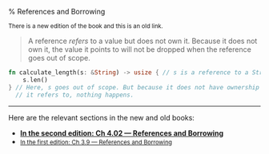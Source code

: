 % References and Borrowing

<small>There is a new edition of the book and this is an old link.</small>

> A reference _refers_ to a value but does not own it.
> Because it does not own it, the value it points to will not be dropped when the reference goes out of scope.

```rust
fn calculate_length(s: &String) -> usize { // s is a reference to a String
    s.len()
} // Here, s goes out of scope. But because it does not have ownership of what
  // it refers to, nothing happens.
```

---

Here are the relevant sections in the new and old books:

* **[In the second edition: Ch 4.02 — References and Borrowing][2]**
* <small>[In the first edition: Ch 3.9 — References and Borrowing][1]</small>


[1]: first-edition/references-and-borrowing.html
[2]: second-edition/ch04-02-references-and-borrowing.html
